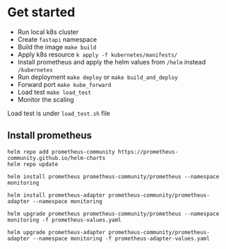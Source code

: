 # Get started

- Run local k8s cluster
- Create `fastapi` namespace
- Build the image `make build`
- Apply k8s resource `k apply -f kubernetes/manifests/`
- Install prometheus and apply the helm values from `/helm` instead `/kubernetes`
- Run deployment `make deploy` or `make build_and_deploy`
- Forward port `make kube_forward`
- Load test `make load_test`
- Monitor the scaling

Load test is under `load_test.sh` file

## Install prometheus

```
helm repo add prometheus-community https://prometheus-community.github.io/helm-charts
helm repo update

helm install prometheus prometheus-community/prometheus --namespace monitoring

helm install prometheus-adapter prometheus-community/prometheus-adapter --namespace monitoring

helm upgrade prometheus prometheus-community/prometheus --namespace monitoring -f prometheus-values.yaml

helm upgrade prometheus-adapter prometheus-community/prometheus-adapter --namespace monitoring -f prometheus-adapter-values.yaml
```